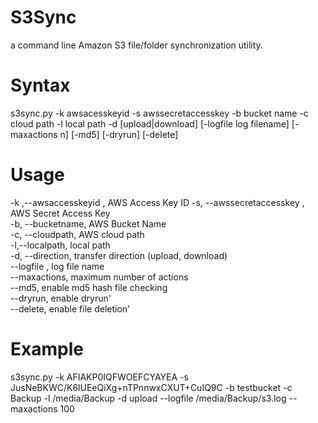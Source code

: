 S3Sync
======
a command line Amazon S3 file/folder synchronization utility.

Syntax
======
s3sync.py -k awsacesskeyid -s awssecretaccesskey -b bucket name -c cloud path -l local path -d [upload|download] [-logfile log filename] [-maxactions n] [-md5] [-dryrun] [-delete]

Usage
=====
-k ,--awsaccesskeyid , AWS Access Key ID
-s, --awssecretaccesskey , AWS Secret Access Key  
-b, --bucketname, AWS Bucket Name  
-c, --cloudpath, AWS cloud path  
-l,--localpath, local path  
-d, --direction, transfer direction (upload, download)  
--logfile , log file name  
--maxactions, maximum number of actions  
--md5, enable md5 hash file checking  
--dryrun, enable dryrun'  
--delete, enable file deletion'  

Example
=======
s3sync.py -k AFIAKP0IQFWOEFCYAYEA -s JusNeBKWC/K6lUEeQiXg+nTPnnwxCXUT+CuIQ9C -b testbucket -c Backup -l /media/Backup -d upload --logfile /media/Backup/s3.log --maxactions 100
